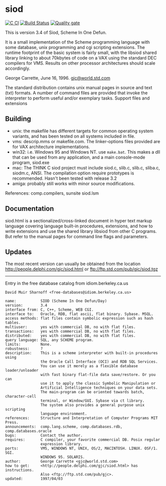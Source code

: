# siod

[![C CI](https://github.com/ludwhe/siod/actions/workflows/c.yml/badge.svg)](https://github.com/ludwhe/siod/actions/workflows/c.yml) [![Build Status](https://travis-ci.org/ludwhe/siod.svg?branch=main)](https://travis-ci.org/ludwhe/siod) [![Quality gate](https://sonarcloud.io/api/project_badges/quality_gate?project=ludwhe_siod)](https://sonarcloud.io/dashboard?id=ludwhe_siod)

This is version 3.4 of Siod, Scheme In One Defun.

It is a small implementation of the Scheme programming language with some
database, unix programming and cgi scripting extensions.
The runtime footprint of the basic system is fairly small, with the libsiod
shared library linking to about 70kbytes of code on a VAX using the standard
DEC compilers for VMS. Results on other processor architectures should scale
accordingly.

George Carrette, June 16, 1996. gjc@world.std.com

The standard distribution contains unix manual pages in source and text (txt)
formats. A number of command files are provided that invoke the interpreter to
perform useful and/or exemplary tasks. Support files and extensions

## Building

- unix: the makefile has different targets for common operating system
  variants, and has been tested on all systems included in file.
- vms: descrip.mms or makefile.com. The linker-options files provided are for
  VAX architecture implementations.
- win32: i.e. Windows 95 and Windows NT. use `make.bat`. This makes a dll that
  can be used from any application, and a main console-mode program, siod.exe
- mac: The THINK C siod project must include siod.c, slib.c, slib.c, sliba.c,
  siodm.c, ANSI. The compilation option require prototypes is recommended.
  Hasn't been tested with release 3.2
- amiga: probably still works with minor source modifications.

References: comp.compilers, sunsite siod.lsm

## Documentation

siod.html is a sectionalized/cross-linked document in hyper text markup
language covering language built-in procedures, extensions, and how to write
extensions and use the shared library libsiod from other C programs. But refer
to the manual pages for command line flags and parameters.

## Updates

The most recent version can usually be obtained from the location
<http://people.delphi.com/gjc/siod.html> or
<ftp://ftp.std.com/pub/gjc/siod.tgz>

--------------------------------------------------------------------------------

Entry in the free database catalog from idiom.berkeley.ca.us

```text
David Muir Sharnoff <free-databases@idiom.berkeley.ca.us>

name:           SIOD (Scheme In One Defun/Day)
version:        3.4
interface from: C, C++, Scheme, WEB CGI.
interface to:   Oracle, RDB, flat ascii, flat binary. Sybase. MSQL.
access methods: flat files contain symbolic expression such as hash tables.
multiuser:      yes with commercial DB, no with flat files.
transactions:   yes with commercial DB, no with flat files.
distributed:    yes with commercial DB, no with flat files.
query language: SQL, any SCHEME program.
limits:         None.
robustness:     ?
description:    This is a scheme interpreter with built-in procedures using
                the Oracle Call Interface (OCI) and RDB SQL Services.
                You can use it merely as a flexible database loader/unloader
                with fast binary flat-file data save/restore. Or you can
                use it to apply the classic Symbolic Manipulation or
                Artificial Intelligence techniques on your data sets.
                The main-program can be oriented towards batch, character-cell
                terminal, or Window/GUI. Sybase via ct library.
                The system also provides a general purpose unix scripting
                language environment.
references:     Structure and Interpretation of Computer Programs MIT Press.
announcements:  comp.lang.scheme, comp.databases.rdb, comp.databases.oracle
bugs:           Contact the author.
requires:       C compiler, your favorite commercial DB. Posix regular
                expression library.
ports:          VMS, WINDOWS NT, UNIX, OS/2, MACINTOSH. LINUX. OSF/1. SGI.
                WINDOWS 95. SOLARIS.
author:         George Carrette <gjc@world.std.com>
how to get:     <http://people.delphi.com/gjc/siod.html> has instructions.
                Also <ftp://ftp.std.com/pub/gjc>.
updated:        1997/04/03
```
